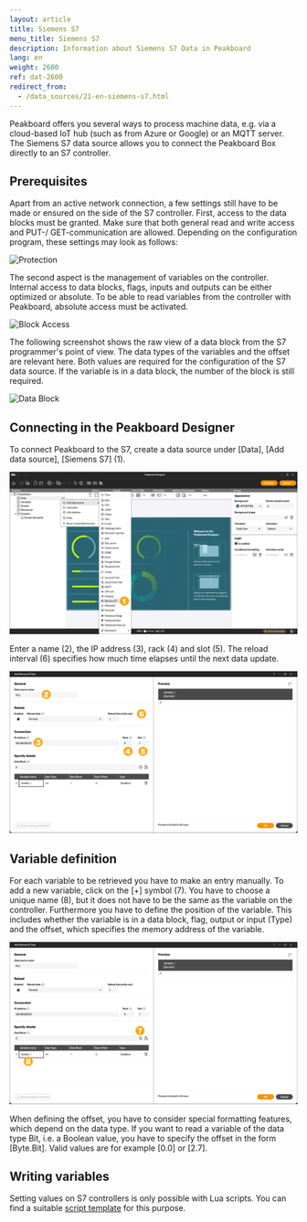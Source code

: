 ```yaml
---
layout: article
title: Siemens S7
menu_title: Siemens S7
description: Information about Siemens S7 Data in Peakboard
lang: en
weight: 2600
ref: dat-2600
redirect_from:
  - /data_sources/21-en-siemens-s7.html
---
```


Peakboard offers you several ways to process machine data, e.g. via a cloud-based IoT hub (such as from Azure or Google) or an MQTT server. The Siemens S7 data source allows you to connect the Peakboard Box directly to an S7 controller.

## Prerequisites

Apart from an active network connection, a few settings still have to be made or ensured on the side of the S7 controller. First, access to the data blocks must be granted. Make sure that both general read and write access and PUT-/ GET-communication are allowed. Depending on the configuration program, these settings may look as follows:

![Protection](/assets/images/data-sources/siemens-s7/datenquelle-s7-00-protection.png)

The second aspect is the management of variables on the controller. Internal access to data blocks, flags, inputs and outputs can be either optimized or absolute. To be able to read variables from the controller with Peakboard, absolute access must be activated.

![Block Access](/assets/images/data-sources/siemens-s7/datenquelle-s7-01-block-access.png)

The following screenshot shows the raw view of a data block from the S7 programmer's point of view. The data types of the variables and the offset are relevant here. Both values are required for the configuration of the S7 data source. If the variable is in a data block, the number of the block is still required.

![Data Block](/assets/images/data-sources/siemens-s7/datenquelle-s7-02-data-block.png)

## Connecting in the Peakboard Designer

To connect Peakboard to the S7, create a data source under [Data], [Add data source], [Siemens S7] (1).

![Add data source](/assets/images/data-sources/siemens-s7/en_s7_add-datasource.png)

Enter a name (2), the IP address (3), rack (4) and slot (5). The reload interval (6) specifies how much time elapses until the next data update.

![Configure data source](/assets/images/data-sources/siemens-s7/en_s7_configure-datasource.png)

## Variable definition

For each variable to be retrieved you have to make an entry manually. To add a new variable, click on the [+] symbol (7). You have to choose a unique name (8), but it does not have to be the same as the variable on the controller. Furthermore you have to define the position of the variable. This includes whether the variable is in a data block, flag, output or input (Type) and the offset, which specifies the memory address of the variable.

![Add variable](/assets/images/data-sources/siemens-s7/en_s7_add-variable.png)

When defining the offset, you have to consider special formatting features, which depend on the data type. If you want to read a variable of the data type Bit, i.e. a Boolean value, you have to specify the offset in the form [Byte.Bit]. Valid values are for example [0.0] or [2.7].

## Writing variables

Setting values on S7 controllers is only possible with Lua scripts. You can find a suitable [script template](https://help.peakboard.com/scripting/Script%20Templates/de-publishS7.html) for this purpose.